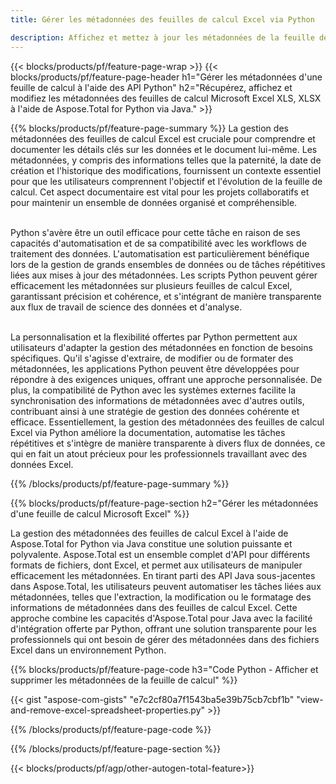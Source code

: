 ```yaml
---
title: Gérer les métadonnées des feuilles de calcul Excel via Python 

description: Affichez et mettez à jour les métadonnées de la feuille de calcul Microsoft Excel via votre application Python.
---
```


{{< blocks/products/pf/feature-page-wrap >}}
{{< blocks/products/pf/feature-page-header h1="Gérer les métadonnées d'une feuille de calcul à l'aide des API Python" h2="Récupérez, affichez et modifiez les métadonnées des feuilles de calcul Microsoft Excel XLS, XLSX à l'aide de Aspose.Total for Python via Java." >}}

{{% blocks/products/pf/feature-page-summary %}}
La gestion des métadonnées des feuilles de calcul Excel est cruciale pour comprendre et documenter les détails clés sur les données et le document lui-même. Les métadonnées, y compris des informations telles que la paternité, la date de création et l'historique des modifications, fournissent un contexte essentiel pour que les utilisateurs comprennent l'objectif et l'évolution de la feuille de calcul. Cet aspect documentaire est vital pour les projets collaboratifs et pour maintenir un ensemble de données organisé et compréhensible. <br /><br />

Python s'avère être un outil efficace pour cette tâche en raison de ses capacités d'automatisation et de sa compatibilité avec les workflows de traitement des données. L'automatisation est particulièrement bénéfique lors de la gestion de grands ensembles de données ou de tâches répétitives liées aux mises à jour des métadonnées. Les scripts Python peuvent gérer efficacement les métadonnées sur plusieurs feuilles de calcul Excel, garantissant précision et cohérence, et s'intégrant de manière transparente aux flux de travail de science des données et d'analyse.<br /><br />

La personnalisation et la flexibilité offertes par Python permettent aux utilisateurs d'adapter la gestion des métadonnées en fonction de besoins spécifiques. Qu'il s'agisse d'extraire, de modifier ou de formater des métadonnées, les applications Python peuvent être développées pour répondre à des exigences uniques, offrant une approche personnalisée. De plus, la compatibilité de Python avec les systèmes externes facilite la synchronisation des informations de métadonnées avec d'autres outils, contribuant ainsi à une stratégie de gestion des données cohérente et efficace. Essentiellement, la gestion des métadonnées des feuilles de calcul Excel via Python améliore la documentation, automatise les tâches répétitives et s'intègre de manière transparente à divers flux de données, ce qui en fait un atout précieux pour les professionnels travaillant avec des données Excel.

{{% /blocks/products/pf/feature-page-summary  %}}

{{% blocks/products/pf/feature-page-section  h2="Gérer les métadonnées d'une feuille de calcul Microsoft Excel" %}}

La gestion des métadonnées des feuilles de calcul Excel à l'aide de Aspose.Total for Python via Java constitue une solution puissante et polyvalente. Aspose.Total est un ensemble complet d'API pour différents formats de fichiers, dont Excel, et permet aux utilisateurs de manipuler efficacement les métadonnées. En tirant parti des API Java sous-jacentes dans Aspose.Total, les utilisateurs peuvent automatiser les tâches liées aux métadonnées, telles que l'extraction, la modification ou le formatage des informations de métadonnées dans des feuilles de calcul Excel. Cette approche combine les capacités d'Aspose.Total pour Java avec la facilité d'intégration offerte par Python, offrant une solution transparente pour les professionnels qui ont besoin de gérer des métadonnées dans des fichiers Excel dans un environnement Python.

{{% blocks/products/pf/feature-page-code h3="Code Python - Afficher et supprimer les métadonnées de la feuille de calcul" %}}

{{< gist "aspose-com-gists" "e7c2cf80a7f1543ba5e39b75cb7cbf1b" "view-and-remove-excel-spreadsheet-properties.py" >}}

{{% /blocks/products/pf/feature-page-code  %}}

{{% /blocks/products/pf/feature-page-section %}}

{{< blocks/products/pf/agp/other-autogen-total-feature>}}
